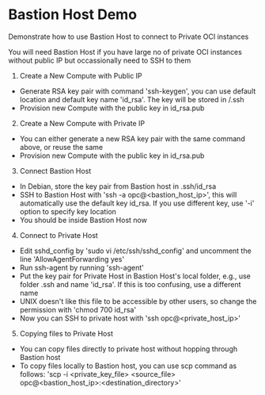 # Bastion Host Demo

Demonstrate how to use Bastion Host to connect to Private OCI instances

You will need Bastion Host if you have large no of private OCI instances without public IP but occassionally need to SSH to them


1. Create a New Compute with Public IP

- Generate RSA key pair with command 'ssh-keygen', you can use default location and default key name 'id_rsa'. The key will be stored in <HOME>/.ssh
- Provision new Compute with the public key in id_rsa.pub
  
2. Create a New Compute with Private IP

- You can either generate a new RSA key pair with the same command above, or reuse the same
- Provision new Compute with the public key in id_rsa.pub

3. Connect Bastion Host
- In Debian, store the key pair from Bastion host in .ssh/id_rsa
- SSH to Bastion Host with 'ssh -a opc@<bastion_host_ip>', this will automatically use the default key id_rsa. If you use different key, use '-i' option to specify key location
- You should be inside Bastion Host now

4. Connect to Private Host

- Edit sshd_config by 'sudo vi /etc/ssh/sshd_config' and uncomment the line 'AllowAgentForwarding yes'
- Run ssh-agent by running 'ssh-agent'
- Put the key pair for Private Host in Bastion Host's local folder, e.g., use folder .ssh and name 'id_rsa'. If this is too confusing, use a different name
- UNIX doesn't like this file to be accessible by other users, so change the permission with 'chmod 700 id_rsa'
- Now you can SSH to private host with 'ssh opc@<private_host_ip>'

5. Copying files to Private Host

- You can copy files directly to private host without hopping through Bastion host
- To copy files locally to Bastion host, you can use scp command as follows: 'scp -i <private_key_file> <source_file> opc@<bastion_host_ip>:<destination_directory>'

